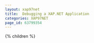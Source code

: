 ```yaml
---
layout: xap97net
title:  Debugging a XAP.NET Application
categories: XAP97NET
page_id: 63799354
---
```


{% children %}
